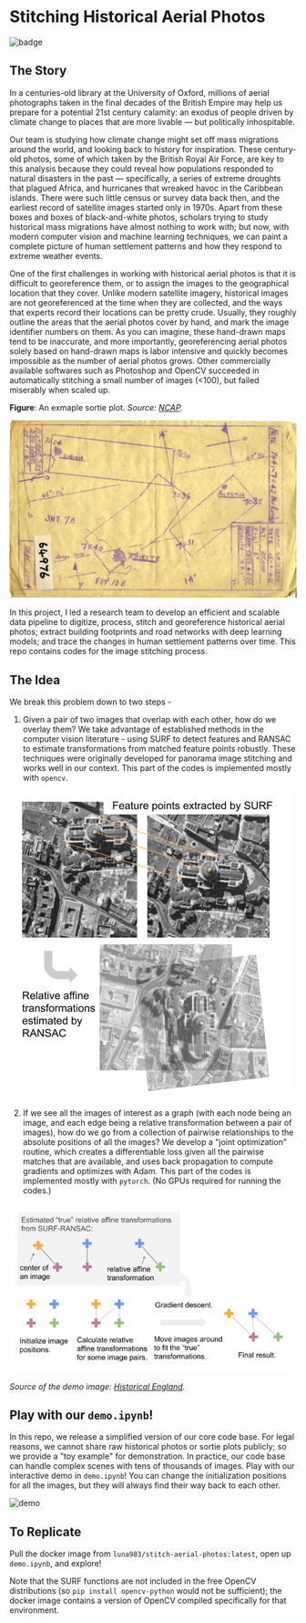 # Stitching Historical Aerial Photos

![badge](https://github.com/luna983/stitch-aerial-photos/workflows/Build/badge.svg)

## The Story

In a centuries-old library at the University of Oxford, millions of aerial photographs taken in the final decades of the British Empire may help us prepare for a potential 21st century calamity: an exodus of people driven by climate change to places that are more livable — but politically inhospitable.

Our team is studying how climate change might set off mass migrations around the world, and looking back to history for inspiration. These century-old photos, some of which taken by the British Royal Air Force, are key to this analysis because they could reveal how populations responded to natural disasters in the past — specifically, a series of extreme droughts that plagued Africa, and hurricanes that wreaked havoc in the Caribbean islands. There were such little census or survey data back then, and the earliest record of satellite images started only in 1970s. Apart from these boxes and boxes of black-and-white photos, scholars trying to study historical mass migrations have almost nothing to work with; but now, with modern computer vision and machine learning techniques, we can paint a complete picture of human settlement patterns and how they respond to extreme weather events.

One of the first challenges in working with historical aerial photos is that it is difficult to georeference them, or to assign the images to the geographical location that they cover. Unlike modern satellite imagery, historical images are not georeferenced at the time when they are collected, and the ways that experts record their locations can be pretty crude. Usually, they roughly outline the areas that the aerial photos cover by hand, and mark the image identifier numbers on them. As you can imagine, these hand-drawn maps tend to be inaccurate, and more importantly, georeferencing aerial photos solely based on hand-drawn maps is labor intensive and quickly becomes impossible as the number of aerial photos grows. Other commercially available softwares such as Photoshop and OpenCV succeeded in automatically stitching a small number of images (<100), but failed miserably when scaled up.

__Figure__: An exmaple sortie plot. _Source: [NCAP](https://ncap.org.uk/sites/default/files/NCAP_ACIU_PLOT_64976-3.jpg)._

![ExampleSortiePlot](docs/sortie.jpg)

In this project, I led a research team to develop an efficient and scalable data pipeline to digitize, process, stitch and georeference historical aerial photos; extract building footprints and road networks with deep learning models; and trace the changes in human settlement patterns over time. This repo contains codes for the image stitching process.

## The Idea

We break this problem down to two steps -

1. Given a pair of two images that overlap with each other, how do we overlay them? We take advantage of established methods in the computer vision literature - using SURF to detect features and RANSAC to estimate transformations from matched feature points robustly. These techniques were originally developed for panorama image stitching and works well in our context. This part of the codes is implemented mostly with `opencv`.

![surf-ransac](docs/schematic1.png)

2. If we see all the images of interest as a graph (with each node being an image, and each edge being a relative transformation between a pair of images), how do we go from a collection of pairwise relationships to the absolute positions of all the images? We develop a "joint optimization" routine, which creates a differentiable loss given all the pairwise matches that are available, and uses back propagation to compute gradients and optimizes with Adam. This part of the codes is implemented mostly with `pytorch`. (No GPUs required for running the codes.)

![joint-optim](docs/schematic2.png)

_Source of the demo image: [Historical England](https://historicengland.org.uk/media/5589/london-st-pauls-vertical-1948-raf_58_40_5069-00.jpg?mode=max&quality=90&width=1200&height=1200&upscale=false&rnd=131817426560000000)._

## Play with our `demo.ipynb`!

In this repo, we release a simplified version of our core code base. For legal reasons, we cannot share raw historical photos or sortie plots publicly; so we provide a "toy example" for demonstration. In practice, our code base can handle complex scenes with tens of thousands of images. Play with our interactive demo in `demo.ipynb`! You can change the initialization positions for all the images, but they will always find their way back to each other.

![demo](docs/demo.gif)

## To Replicate

Pull the docker image from `luna983/stitch-aerial-photos:latest`, open up `demo.ipynb`, and explore!

Note that the SURF functions are not included in the free OpenCV distributions (so `pip install opencv-python` would not be sufficient); the docker image contains a version of 
OpenCV compiled specifically for that environment.
